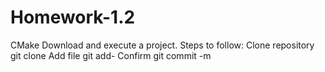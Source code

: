 # Homework-1.2
CMake
Download and execute a project. Steps to follow:
Clone repository git clone
Add file git add- 
Confirm git commit -m

